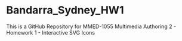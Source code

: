 # Bandarra_Sydney_HW1
This is a GitHub Repository for MMED-1055 Multimedia Authoring 2 - Homework 1 - Interactive SVG Icons
